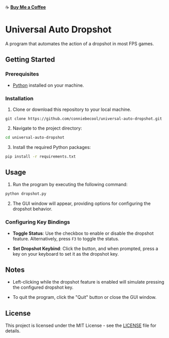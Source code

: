 ☕ **[Buy Me a Coffee](https://www.buymeacoffee.com/conniebecool)**

# Universal Auto Dropshot

A program that automates the action of a dropshot in most FPS games.

## Getting Started

### Prerequisites

- [Python](https://www.python.org/downloads/) installed on your machine.

### Installation

1. Clone or download this repository to your local machine.

```
git clone https://github.com/conniebecool/universal-auto-dropshot.git

```

2. Navigate to the project directory:

```bash
cd universal-auto-dropshot
```

3. Install the required Python packages:

```bash
pip install -r requirements.txt
```

## Usage

1. Run the program by executing the following command:

```bash
python dropshot.py
```

2. The GUI window will appear, providing options for configuring the dropshot behavior.

### Configuring Key Bindings

- **Toggle Status**: Use the checkbox to enable or disable the dropshot feature. Alternatively, press `F3` to toggle the status.

- **Set Dropshot Keybind**: Click the button, and when prompted, press a key on your keyboard to set it as the dropshot key.

## Notes

- Left-clicking while the dropshot feature is enabled will simulate pressing the configured dropshot key.

- To quit the program, click the "Quit" button or close the GUI window.

## License

This project is licensed under the MIT License - see the [LICENSE](license.md) file for details.
